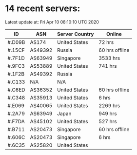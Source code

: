 # 14 recent servers:

Latest update at: Fri Apr 10 08:10:10 UTC 2020

| ID | ASN | Server Country | Online |
| -- | --- | -------------- | ------ |
| #.D09B | AS174 | United States | 72 hrs |
| #.15CF | AS49392 | Russia | 60 hrs offline |
| #.7F1D | AS63949 | Singapore | 3533 hrs |
| #.9FC3 | AS53889 | United States | 741 hrs |
| #.1F2B | AS49392 | Russia | |
| #.C133 | N/A | N/A | |
| #.C6ED | AS36352 | United States | 60 hrs offline |
| #.C348 | AS35913 | United States | 6 hrs |
| #.E069 | AS40065 | United States | 2269 hrs |
| #.2A79 | AS63949 | Japan | 949 hrs |
| #.F7DA | AS45102 | United States | 527 hrs |
| #.B711 | AS20473 | Singapore | 60 hrs offline |
| #.606C | AS20473 | Singapore | 6 hrs |
| #.6C35 | AS25820 | United States | |


